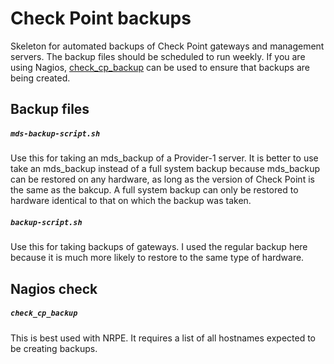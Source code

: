 [check_cp_backup]: #check_cp_backup

# Check Point backups
Skeleton for automated backups of Check Point gateways and management servers.  The backup files should be scheduled to run weekly.  If you are using Nagios, [check_cp_backup] can be used to ensure that backups are being created.

## Backup files
##### `mds-backup-script.sh`
Use this for taking an mds_backup of a Provider-1 server.  It is better to use take an mds_backup instead of a full system backup because mds_backup can be restored on any hardware, as long as the version of Check Point is the same as the bakcup.  A full system backup can only be restored to hardware identical to that on which the backup was taken.
##### `backup-script.sh`
Use this for taking backups of gateways.  I used the regular backup here because it is much more likely to restore to the same type of hardware.

## Nagios check
##### `check_cp_backup`
This is best used with NRPE.  It requires a list of all hostnames expected to be creating backups.
